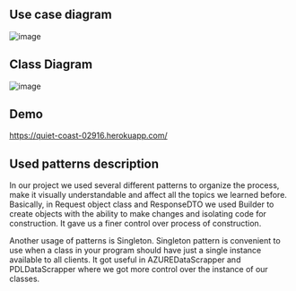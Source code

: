 ## Use case diagram
![image](https://user-images.githubusercontent.com/93192972/205350877-a94b1b9c-b0c0-44a5-b7b4-105068e5c3f4.png)

## Class Diagram

![image](https://user-images.githubusercontent.com/93192972/205349700-b593d503-0ab8-44ab-a640-b1af5ad2a996.png)

## Demo 
https://quiet-coast-02916.herokuapp.com/

## Used patterns description

In our project we used several different patterns to organize the process, make it visually understandable and affect all the topics we learned before. Basically, in Request object class and ResponseDTO we used Builder to create objects with the ability to make changes and isolating code for construction. It gave us a finer control over process of construction.

Another usage of patterns is Singleton. Singleton pattern is convenient to use when a class in your program should have just a single instance available to all clients. It got useful in AZUREDataScrapper and PDLDataScrapper where we got more control over the instance of our classes.
